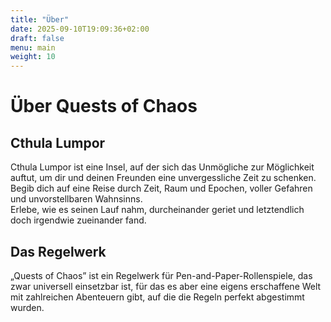 ```yaml
---
title: "Über"
date: 2025-09-10T19:09:36+02:00
draft: false
menu: main
weight: 10
---
```


# Über Quests of Chaos

## Cthula Lumpor

Cthula Lumpor ist eine Insel, auf der sich das Unmögliche zur Möglichkeit auftut, um dir und deinen 
Freunden eine unvergessliche Zeit zu schenken.  
Begib dich auf eine Reise durch Zeit, Raum und Epochen, voller Gefahren und unvorstellbaren Wahnsinns.  
Erlebe, wie es seinen Lauf nahm, durcheinander geriet und letztendlich doch irgendwie zueinander fand.

## Das Regelwerk

„Quests of Chaos” ist ein Regelwerk für Pen-and-Paper-Rollenspiele, das zwar universell einsetzbar ist, für das es aber 
eine eigens erschaffene Welt mit zahlreichen Abenteuern gibt, auf die die Regeln perfekt abgestimmt wurden.

